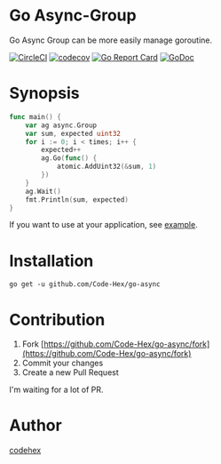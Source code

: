 Go Async-Group
=====

Go Async Group can be more easily manage goroutine.

[![CircleCI](https://circleci.com/gh/Code-Hex/go-async.svg?style=svg)](https://circleci.com/gh/Code-Hex/go-async)
[![codecov](https://codecov.io/gh/Code-Hex/go-async/branch/master/graph/badge.svg)](https://codecov.io/gh/Code-Hex/go-async)
[![Go Report Card](https://goreportcard.com/badge/github.com/Code-Hex/go-async)](https://goreportcard.com/report/github.com/Code-Hex/go-async)
[![GoDoc](https://godoc.org/github.com/Code-Hex/go-async?status.svg)](https://godoc.org/github.com/Code-Hex/go-async)

# Synopsis

```go
func main() {
	var ag async.Group
	var sum, expected uint32
	for i := 0; i < times; i++ {
		expected++
		ag.Go(func() {
			atomic.AddUint32(&sum, 1)
		})
	}
	ag.Wait()
	fmt.Println(sum, expected)
}
```

If you want to use at your application, see [example](https://github.com/Code-Hex/go-async/blob/master/example_test.go).

# Installation

    go get -u github.com/Code-Hex/go-async

# Contribution

1. Fork [https://github.com/Code-Hex/go-async/fork](https://github.com/Code-Hex/go-async/fork)
2. Commit your changes
3. Create a new Pull Request

I'm waiting for a lot of PR.

# Author

[codehex](https://twitter.com/CodeHex)